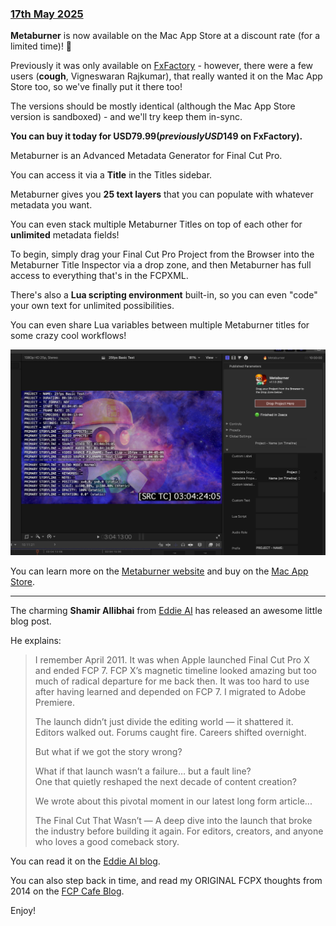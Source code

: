 ### [17th May 2025](/news/20250517)

**Metaburner** is now available on the Mac App Store at a discount rate (for a limited time)! 🥳

Previously it was only available on [FxFactory](https://fxfactory.com/install/metaburner) - however, there were a few users (**cough**, Vigneswaran Rajkumar), that really wanted it on the Mac App Store too, so we've finally put it there too!

The versions should be mostly identical (although the Mac App Store version is sandboxed) - and we'll try keep them in-sync.

**You can buy it today for USD$79.99 (previously USD$149 on FxFactory).**

Metaburner is an Advanced Metadata Generator for Final Cut Pro.

You can access it via a **Title** in the Titles sidebar.

Metaburner gives you **25 text layers** that you can populate with whatever metadata you want.

You can even stack multiple Metaburner Titles on top of each other for **unlimited** metadata fields!

To begin, simply drag your Final Cut Pro Project from the Browser into the Metaburner Title Inspector via a drop zone, and then Metaburner has full access to everything that's in the FCPXML.

There's also a **Lua scripting environment** built-in, so you can even "code" your own text for unlimited possibilities.

You can even share Lua variables between multiple Metaburner titles for some crazy cool workflows!

![](/static/metaburner-v1-1-0.png)

You can learn more on the [Metaburner website](https://metaburner.fcp.cafe) and buy on the [Mac App Store](https://apps.apple.com/app/metaburner/id6475315396).

---

The charming **Shamir Allibhai** from [Eddie AI](https://heyeddie.ai) has released an awesome little blog post.

He explains:

> I remember April 2011. It was when Apple launched Final Cut Pro X and ended FCP 7. FCP X’s magnetic timeline looked amazing but too much of radical departure for me back then. It was too hard to use after having learned and depended on FCP 7. I migrated to Adobe Premiere.
>
> The launch didn’t just divide the editing world — it shattered it.<br />
> Editors walked out. Forums caught fire. Careers shifted overnight.
>
> But what if we got the story wrong?
>
> What if that launch wasn’t a failure… but a fault line?<br />
> One that quietly reshaped the next decade of content creation?
>
> We wrote about this pivotal moment in our latest long form article...
>
> The Final Cut That Wasn’t — A deep dive into the launch that broke the industry before building it again. For editors, creators, and anyone who loves a good comeback story.

You can read it on the [Eddie AI blog](https://roughcut.heyeddie.ai/p/an-untold-look-at-the-debacle-of).

You can also step back in time, and read my ORIGINAL FCPX thoughts from 2014 on the [FCP Cafe Blog](https://fcp.cafe/blog/fcpx-rant/).

Enjoy!